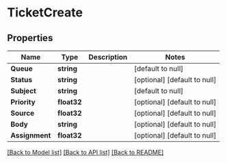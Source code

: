 # TicketCreate

## Properties
Name | Type | Description | Notes
------------ | ------------- | ------------- | -------------
**Queue** | **string** |  | [default to null]
**Status** | **string** |  | [optional] [default to null]
**Subject** | **string** |  | [default to null]
**Priority** | **float32** |  | [optional] [default to null]
**Source** | **float32** |  | [optional] [default to null]
**Body** | **string** |  | [optional] [default to null]
**Assignment** | **float32** |  | [optional] [default to null]

[[Back to Model list]](../README.md#documentation-for-models) [[Back to API list]](../README.md#documentation-for-api-endpoints) [[Back to README]](../README.md)


